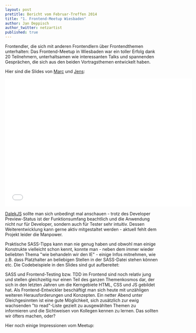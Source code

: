 ```yaml
---
layout: post
pretitle: Bericht vom Februar-Treffen 2014
title: "1. Frontend-Meetup Wiesbaden"
author: Jan Deppisch
author_twitter: netzartist
published: true
---
```


Frontendler, die sich mit anderen Frontendlern über Frontendthemen unterhalten: Das Frontend-Meetup in Wiesbaden war ein toller Erfolg dank 20 Teilnehmern, unterhaltsamen wie interessanten Talks und spannenden Gesprächen, die sich aus den beiden Vortragsthemen entwickelt haben.

Hier sind die Slides von [Marc][5] und [Jens][6]:

<iframe src="//slid.es/marcdix/dalek-js_v001/embed?style=light" width="612" height="420" scrolling="no" frameborder="0" webkitallowfullscreen mozallowfullscreen allowfullscreen></iframe> 

[DalekJS][7] sollte man sich unbedingt mal anschauen - trotz des Developer Preview-Status ist der Funktionsumfang beachtlich und die Anwendung nicht nur für Developer, sondern auch für Tester sehr intuitiv. Dessen Weiterentwicklung kann gerne aktiv mitgestaltet werden - aktuell fehlt dem Projekt leider die Manpower.

Praktische SASS-Tipps kann man nie genug haben und obwohl man einige Konstrukte vielleicht schon kennt, konnte man - neben dem immer wieder beliebten Thema "wie behandeln wir den IE" - einige Infos mitnehmen, wie z.B. dass Platzhalter an beliebigen Stellen in der SASS-Datei stehen können etc. Die Codebeispiele in den Slides sind gut aufbereitet:

<script class="speakerdeck-embed" data-id="ea995cd0806801313f1a5660cc741e7c" data-ratio="1.33333333333333" src="//speakerdeck.com/assets/embed.js"> </script>

SASS und Frontend-Testing bzw. TDD im Frontend sind noch relativ jung und stellen gleichzeitig nur einen Teil des ganzen Themenkosmos dar, der sich in den letzten Jahren um die Kerngebiete HTML, CSS und JS gebildet hat. Als Frontend-Entwickler beschäftigt man sich heute mit unzähligen weiteren Herausforderungen und Konzepten. Ein netter Abend unter Gleichgesinnten ist eine gute Möglichkeit, sich zusätzlich zur ewig wachsenden "to read"-Liste gezielt zu ausgewählten Themen zu informieren und die Sichtweisen von Kollegen kennen zu lernen. Das sollten wir öfters machen, oder?

Hier noch einige Impressionen vom Meetup:

[<img src="http://netzartist.de/blog/wp-content/uploads/2014/02/IMGP0165.jpg" alt="" class="alignnone size-full wp-image-892" />][9]

[<img src="http://netzartist.de/blog/wp-content/uploads/2014/02/IMGP0167.jpg" alt="" class="alignnone size-full wp-image-893" />][10]

[<img src="http://netzartist.de/blog/wp-content/uploads/2014/02/IMGP0168.jpg" alt="" class="alignnone size-full wp-image-894" />][11]

[<img src="http://netzartist.de/blog/wp-content/uploads/2014/02/IMGP0164.jpg" alt="" class="alignnone size-full wp-image-895" />][12]

 [1]: http://netzartist.de/blog/wp-content/uploads/2014/02/IMGP0166.jpg
 [2]: http://www.frontend-rheinmain.de
 [3]: https://www.twitter.com/frontend_rm
 [4]: http://t.co/Q1MC0Ws55z
 [5]: http://twitter.com/marcdix
 [6]: http://twitter.com/flocke
 [7]: http://dalekjs.com/
 [8]: http://www.aoe.com
 [9]: http://netzartist.de/blog/wp-content/uploads/2014/02/IMGP0165.jpg
 [10]: http://netzartist.de/blog/wp-content/uploads/2014/02/IMGP0167.jpg
 [11]: http://netzartist.de/blog/wp-content/uploads/2014/02/IMGP0168.jpg
 [12]: http://netzartist.de/blog/wp-content/uploads/2014/02/IMGP0164.jpg
